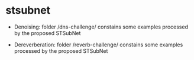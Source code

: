 # stsubnet

- Denoising: folder /dns-challenge/ constains some examples processed by the proposed STSubNet

- Dereverberation: folder /reverb-challenge/ constains some examples processed by the proposed STSubNet
